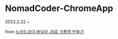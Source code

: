 # NomadCoder-ChromeApp


2022.2.22 ~ 


from [노마드코더 바닐라 JS로 크롬앱 만들기](https://nomadcoders.co/javascript-for-beginners/lobby)
